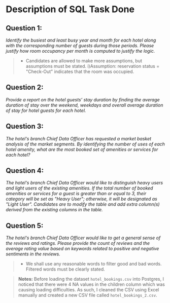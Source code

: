 # Description of SQL Task Done

## Question 1: 
*Identify the busiest and least busy year and month for each hotel along with the corresponding number of guests during those periods. Please justify how room occupancy per month is computed to justify the logic.*
> * Candidates are allowed to make more assumptions, but assumptions must be stated.
> i)Assumption: reservation status = "Check-Out" indicates that the room was occupied.

## Question 2:
*Provide a report on the hotel guests’ stay duration by finding the average duration of stay over the weekend, weekdays and overall average duration of stay for hotel guests for each hotel.*

## Question 3:
*The hotel's branch Chief Data Officer has requested a market basket analysis of the market segments. By identifying the number of uses of each hotel amenity, what are the most booked set of amenities or services for each hotel?*

## Question 4:
*The hotel's branch Chief Data Officer would like to distinguish heavy users and light users of the existing amenities. If the total number of booked amenities or services for a guest is greater than or equal to 3, their category will be set as "Heavy User"; otherwise, it will be designated as "Light User". Candidates are to modify the table and add extra column(s) derived from the existing columns in the table.*

## Question 5:
*The hotel's branch Chief Data Officer would like to get a general sense of the reviews and ratings. Please provide the count of reviews and the average rating value based on keywords related to positive and negative sentiments in the reviews.*
> * We shall use any reasonable words to filter good and bad words.
Filtered words must be clearly stated.

> **Notes:**
> Before loading the dataset `hotel_bookings.csv` into Postgres, I noticed that there were 4 NA values in the children column which was causing loading difficulties. As such, I cleaned the CSV using Excel manually and created a new CSV file called `hotel_bookings_2.csv`.
